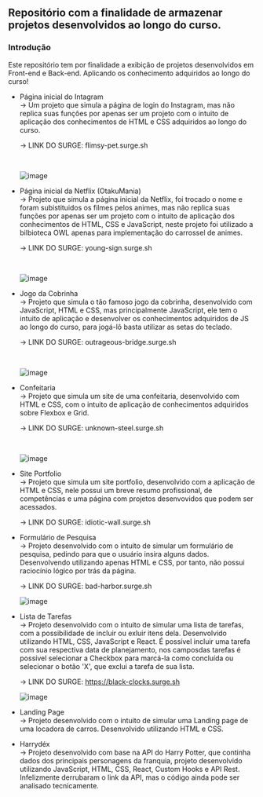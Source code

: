 ## Repositório com a finalidade de armazenar projetos desenvolvidos ao longo do curso.


### Introdução

Este repositório tem por finalidade a exibição de projetos desenvolvidos em Front-end e Back-end. Aplicando os conhecimento adquiridos ao longo do curso!


*  Página inicial do Intagram <br>
      -> Um projeto que simula a página de login do Instagram, mas não replica suas funções por apenas ser um projeto com o intuito de aplicação dos conhecimentos de HTML e CSS adquiridos ao longo do curso.
      
     -> LINK DO SURGE: flimsy-pet.surge.sh
      
      <br>
      
      ![image](https://user-images.githubusercontent.com/92893420/147986711-634451c2-4a73-4c4b-ad15-d8a0369120b0.png)

      
*  Página inicial da Netflix (OtakuMania) <br>
      -> Projeto que simula a página inicial da Netflix, foi trocado o nome e foram subistituidos os filmes pelos animes, mas não replica suas funções por apenas ser um projeto com o intuito de aplicação dos conhecimentos de HTML, CSS e JavaScript, neste projeto foi utilizado a bilbioteca OWL apenas para implementação do carrossel de animes.
      
      -> LINK DO SURGE: young-sign.surge.sh 
      
      <br>
      
      ![image](https://user-images.githubusercontent.com/92893420/147986772-efa6bf13-c4f2-4a02-bd65-98fe512d0860.png)
      
*  Jogo da Cobrinha <br>
      -> Projeto que simula o tão famoso jogo da cobrinha, desenvolvido com JavaScript, HTML e CSS, mas principalmente JavaScript, ele tem o intuito de aplicação e desenvolver os conhecimentos adquiridos de JS ao longo do curso, para jogá-lô basta utilizar as setas do teclado.
      
      -> LINK DO SURGE: outrageous-bridge.surge.sh
      
      <br>
      
      ![image](https://user-images.githubusercontent.com/92893420/147986851-d89145e4-63ce-483a-8242-7ae84b811a6c.png)
      
* Confeitaria <br>
     -> Projeto que simula um site de uma confeitaria, desenvolvido com HTML e CSS, com o intuito de aplicação de conhecimentos adquiridos sobre Flexbox e Grid.
      
     -> LINK DO SURGE: unknown-steel.surge.sh
      
     <br>
      
     ![image](https://user-images.githubusercontent.com/92893420/148393543-4fbd98a3-8f1a-4fb0-8f5e-9189b6acd69b.png)
      
* Site Portfolio <br>
     -> Projeto que simula um site portfolio, desenvolvido com a aplicação de HTML e CSS, nele possui um breve resumo profissional, de competências e uma página com projetos desenvovidos que podem ser acessados.
      
     -> LINK DO SURGE: idiotic-wall.surge.sh
     
* Formulário de Pesquisa <br>
      -> Projeto desenvolvido com o intuito de simular um formulário de pesquisa, pedindo para que o usuário insira alguns dados. Desenvolvendo utilizando apenas HTML e CSS, por tanto, não possui raciocínio lógico por trás da página.
      
     -> LINK DO SURGE: bad-harbor.surge.sh
     
     ![image](https://user-images.githubusercontent.com/92893420/148581769-8ddca7ea-8f02-4b6f-b481-2390748d3fe1.png)
     
* Lista de Tarefas <br>
      -> Projeto desenvolvido com o intuito de simular uma lista de tarefas, com a possibilidade de incluir ou exluir itens dela. Desenvolvido utilizando HTML, CSS, JavaScript e React. É possível incluir uma tarefa com sua respectiva data de planejamento, nos camposdas tarefas é possível selecionar a Checkbox para marcá-la como concluída ou selecionar o botão 'X', que exclui a tarefa de sua lista.
      
     -> LINK DO SURGE: https://black-clocks.surge.sh
     
     ![image](https://user-images.githubusercontent.com/92893420/152825859-9952140c-b039-4cb7-a577-d6a21d9bcacf.png)
     
* Landing Page <br>
    -> Projeto desenvolvido com o intuito de simular uma Landing page de uma locadora de carros. Desenvolvido utilizando HTML e CSS. 
    
* Harrydéx <br>
      -> Projeto desenvolvido com base na API do Harry Potter, que continha dados dos principais personagens da franquia, projeto desenvolvido utilizando JavaScript, HTML, CSS, React, Custom Hooks e API Rest. Infelizmente derrubaram o link da API, mas o código ainda pode ser analisado tecnicamente.
























